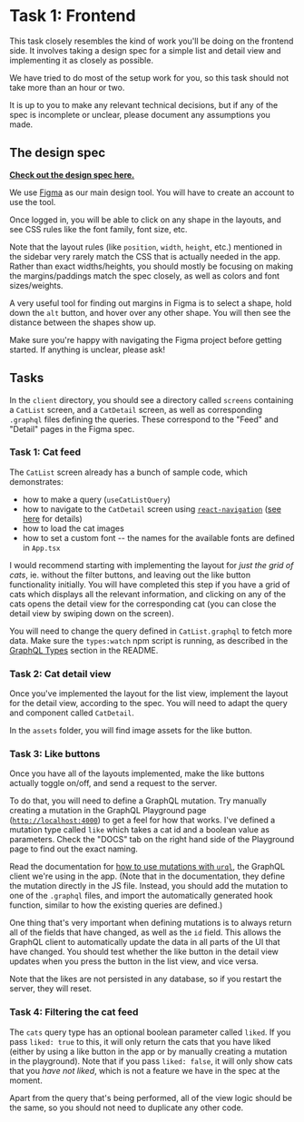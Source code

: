 # Task 1: Frontend

This task closely resembles the kind of work you'll be doing on the frontend side. It involves taking a design spec for a simple list and detail view and implementing it as closely as possible.

We have tried to do most of the setup work for you, so this task should not take more than an hour or two.

It is up to you to make any relevant technical decisions, but if any of the spec is incomplete or unclear, please document any assumptions you made.

## The design spec

[**Check out the design spec here.**](https://www.figma.com/file/Y0N6jk9SYSwveaci5oUjo3/Picnic-Tech-Task)

We use [Figma](https://www.figma.com/) as our main design tool. You will have to create an account to use the tool.

Once logged in, you will be able to click on any shape in the layouts, and see CSS rules like the font family, font size, etc.

Note that the layout rules (like `position`, `width`, `height`, etc.) mentioned in the sidebar very rarely match the CSS that is actually needed in the app. Rather than exact widths/heights, you should mostly be focusing on making the margins/paddings match the spec closely, as well as colors and font sizes/weights.

A very useful tool for finding out margins in Figma is to select a shape, hold down the `alt` button, and hover over any other shape. You will then see the distance between the shapes show up.

Make sure you're happy with navigating the Figma project before getting started. If anything is unclear, please ask!

## Tasks

In the `client` directory, you should see a directory called `screens` containing a `CatList` screen, and a `CatDetail` screen, as well as corresponding `.graphql` files defining the queries. These correspond to the "Feed" and "Detail" pages in the Figma spec.

### Task 1: Cat feed

The `CatList` screen already has a bunch of sample code, which demonstrates:

- how to make a query (`useCatListQuery`)
- how to navigate to the `CatDetail` screen using [`react-navigation`](https://reactnavigation.org/) ([see here](https://reactnavigation.org/docs/en/navigating.html) for details)
- how to load the cat images
- how to set a custom font -- the names for the available fonts are defined in `App.tsx`

I would recommend starting with implementing the layout for _just the grid of cats_, ie. without the filter buttons, and leaving out the like button functionality initially. You will have completed this step if you have a grid of cats which displays all the relevant information, and clicking on any of the cats opens the detail view for the corresponding cat (you can close the detail view by swiping down on the screen).

You will need to change the query defined in `CatList.graphql` to fetch more data. Make sure the `types:watch` npm script is running, as described in the [GraphQL Types](../README.md#graphql-types) section in the README.

### Task 2: Cat detail view

Once you've implemented the layout for the list view, implement the layout for the detail view, according to the spec. You will need to adapt the query and component called `CatDetail`.

In the `assets` folder, you will find image assets for the like button.

### Task 3: Like buttons

Once you have all of the layouts implemented, make the like buttons actually toggle on/off, and send a request to the server.

To do that, you will need to define a GraphQL mutation. Try manually creating a mutation in the GraphQL Playground page ([`http://localhost:4000`](http://localhost:4000)) to get a feel for how that works. I've defined a mutation type called `like` which takes a cat id and a boolean value as parameters. Check the "DOCS" tab on the right hand side of the Playground page to find out the exact naming.

Read the documentation for [how to use mutations with `urql`](https://formidable.com/open-source/urql/docs/basics/mutations/), the GraphQL client we're using in the app. (Note that in the documentation, they define the mutation directly in the JS file. Instead, you should add the mutation to one of the `.graphql` files, and import the automatically generated hook function, similar to how the existing queries are defined.)

One thing that's very important when defining mutations is to always return all of the fields that have changed, as well as the `id` field. This allows the GraphQL client to automatically update the data in all parts of the UI that have changed. You should test whether the like button in the detail view updates when you press the button in the list view, and vice versa.

Note that the likes are not persisted in any database, so if you restart the server, they will reset.

### Task 4: Filtering the cat feed

The `cats` query type has an optional boolean parameter called `liked`. If you pass `liked: true` to this, it will only return the cats that you have liked (either by using a like button in the app or by manually creating a mutation in the playground). Note that if you pass `liked: false`, it will only show cats that you _have not liked_, which is not a feature we have in the spec at the moment.

Apart from the query that's being performed, all of the view logic should be the same, so you should not need to duplicate any other code.
